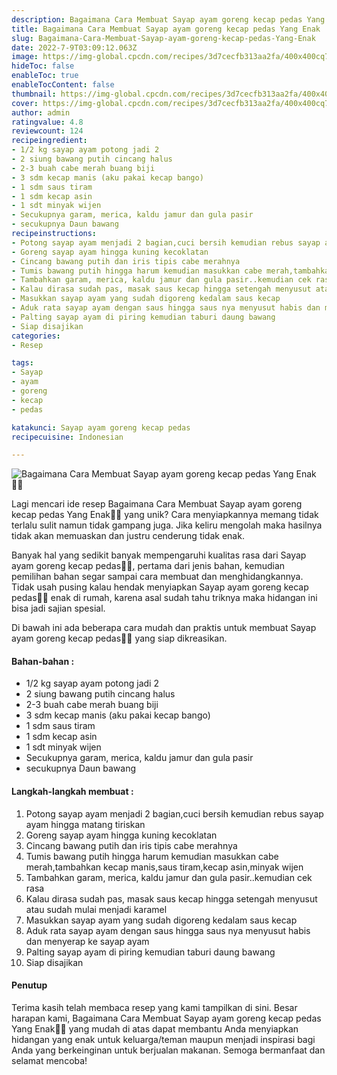 ```yaml
---
description: Bagaimana Cara Membuat Sayap ayam goreng kecap pedas Yang Enak"
title: Bagaimana Cara Membuat Sayap ayam goreng kecap pedas Yang Enak
slug: Bagaimana-Cara-Membuat-Sayap-ayam-goreng-kecap-pedas-Yang-Enak
date: 2022-7-9T03:09:12.063Z
image: https://img-global.cpcdn.com/recipes/3d7cecfb313aa2fa/400x400cq70/photo.jpg
hideToc: false
enableToc: true
enableTocContent: false
thumbnail: https://img-global.cpcdn.com/recipes/3d7cecfb313aa2fa/400x400cq70/photo.jpg
cover: https://img-global.cpcdn.com/recipes/3d7cecfb313aa2fa/400x400cq70/photo.jpg
author: admin
ratingvalue: 4.8
reviewcount: 124
recipeingredient:
- 1/2 kg sayap ayam potong jadi 2
- 2 siung bawang putih cincang halus
- 2-3 buah cabe merah buang biji
- 3 sdm kecap manis (aku pakai kecap bango)
- 1 sdm saus tiram
- 1 sdm kecap asin
- 1 sdt minyak wijen
- Secukupnya garam, merica, kaldu jamur dan gula pasir
- secukupnya Daun bawang
recipeinstructions:
- Potong sayap ayam menjadi 2 bagian,cuci bersih kemudian rebus sayap ayam hingga matang tiriskan
- Goreng sayap ayam hingga kuning kecoklatan
- Cincang bawang putih dan iris tipis cabe merahnya
- Tumis bawang putih hingga harum kemudian masukkan cabe merah,tambahkan kecap manis,saus tiram,kecap asin,minyak wijen
- Tambahkan garam, merica, kaldu jamur dan gula pasir..kemudian cek rasa
- Kalau dirasa sudah pas, masak saus kecap hingga setengah menyusut atau sudah mulai menjadi karamel
- Masukkan sayap ayam yang sudah digoreng kedalam saus kecap
- Aduk rata sayap ayam dengan saus hingga saus nya menyusut habis dan menyerap ke sayap ayam
- Palting sayap ayam di piring kemudian taburi daung bawang
- Siap disajikan
categories:
- Resep

tags:
- Sayap
- ayam
- goreng
- kecap
- pedas

katakunci: Sayap ayam goreng kecap pedas
recipecuisine: Indonesian

---
```


![Bagaimana Cara Membuat Sayap ayam goreng kecap pedas Yang Enak👩‍🍳](https://img-global.cpcdn.com/recipes/3d7cecfb313aa2fa/400x400cq70/photo.jpg)

Lagi mencari ide resep Bagaimana Cara Membuat Sayap ayam goreng kecap pedas Yang Enak👩‍🍳 yang unik? Cara menyiapkannya memang tidak terlalu sulit namun tidak gampang juga. Jika keliru mengolah maka hasilnya tidak akan memuaskan dan justru cenderung tidak enak.

Banyak hal yang sedikit banyak mempengaruhi kualitas rasa dari Sayap ayam goreng kecap pedas👩‍🍳, pertama dari jenis bahan, kemudian pemilihan bahan segar sampai cara membuat dan menghidangkannya. Tidak usah pusing kalau hendak menyiapkan Sayap ayam goreng kecap pedas👩‍🍳 enak di rumah, karena asal sudah tahu triknya maka hidangan ini bisa jadi sajian spesial.

Di bawah ini ada beberapa cara mudah dan praktis untuk membuat Sayap ayam goreng kecap pedas👩‍🍳 yang siap dikreasikan.

<!--inarticleads1-->

#### Bahan-bahan :

- 1/2 kg sayap ayam potong jadi 2
- 2 siung bawang putih cincang halus
- 2-3 buah cabe merah buang biji
- 3 sdm kecap manis (aku pakai kecap bango)
- 1 sdm saus tiram
- 1 sdm kecap asin
- 1 sdt minyak wijen
- Secukupnya garam, merica, kaldu jamur dan gula pasir
- secukupnya Daun bawang

<!--inarticleads2-->

#### Langkah-langkah membuat :

1. Potong sayap ayam menjadi 2 bagian,cuci bersih kemudian rebus sayap ayam hingga matang tiriskan
1. Goreng sayap ayam hingga kuning kecoklatan
1. Cincang bawang putih dan iris tipis cabe merahnya
1. Tumis bawang putih hingga harum kemudian masukkan cabe merah,tambahkan kecap manis,saus tiram,kecap asin,minyak wijen
1. Tambahkan garam, merica, kaldu jamur dan gula pasir..kemudian cek rasa
1. Kalau dirasa sudah pas, masak saus kecap hingga setengah menyusut atau sudah mulai menjadi karamel
1. Masukkan sayap ayam yang sudah digoreng kedalam saus kecap
1. Aduk rata sayap ayam dengan saus hingga saus nya menyusut habis dan menyerap ke sayap ayam
1. Palting sayap ayam di piring kemudian taburi daung bawang
1. Siap disajikan

#### Penutup

Terima kasih telah membaca resep yang kami tampilkan di sini. Besar harapan kami, Bagaimana Cara Membuat Sayap ayam goreng kecap pedas Yang Enak👩‍🍳 yang mudah di atas dapat membantu Anda menyiapkan hidangan yang enak untuk keluarga/teman maupun menjadi inspirasi bagi Anda yang berkeinginan untuk berjualan makanan. Semoga bermanfaat dan selamat mencoba!